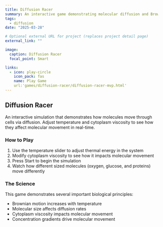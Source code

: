 ```yaml
---
title: Diffusion Racer
summary: An interactive game demonstrating molecular diffusion and Brownian motion
tags:
  - diffusion
date: "2025-03-28"

# Optional external URL for project (replaces project detail page)
external_link: ""

image:
  caption: Diffusion Racer
  focal_point: Smart

links:
  - icon: play-circle
    icon_pack: fas
    name: Play Game
    url:'games/diffusion-racer/diffusion-racer-mvp.html'
---
```



## Diffusion Racer

An interactive simulation that demonstrates how molecules move through cells via diffusion. Adjust temperature and cytoplasm viscosity to see how they affect molecular movement in real-time.

### How to Play

1. Use the temperature slider to adjust thermal energy in the system
2. Modify cytoplasm viscosity to see how it impacts molecular movement
3. Press Start to begin the simulation
4. Watch how different sized molecules (oxygen, glucose, and proteins) move differently


### The Science

This game demonstrates several important biological principles:
- Brownian motion increases with temperature
- Molecular size affects diffusion rates
- Cytoplasm viscosity impacts molecular movement
- Concentration gradients drive molecular movement
